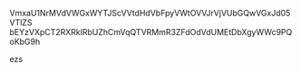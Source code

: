 VmxaU1NrMVdVWGxWYTJScVVtdHdVbFpyVWtOVVJrVjVUbGQwVGxJd05VTlZS
bEYzVXpCT2RXRklRbUZhCmVqQTVRMmR3ZFdOdVdUMEtDbXgyWWc9PQoKbG9h

ezs